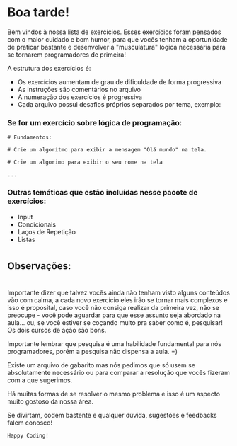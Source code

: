 # Boa tarde!

Bem vindos à nossa lista de exercícios. Esses exercícios foram pensados com o 
maior cuidado e bom humor, para que vocês tenham a oportunidade de praticar bastante e desenvolver a "musculatura" lógica necessária para se tornarem programadores de primeira!

A estrutura dos exercícios é: 

- Os exercícios aumentam de grau de dificuldade de forma progressiva
- As instruções são comentários no arquivo
- A numeração dos exercícios é progressiva
- Cada arquivo possui desafios próprios separados por tema, exemplo:


### Se for um exercício sobre lógica de programação:
    # Fundamentos:

    # Crie um algoritmo para exibir a mensagem "Olá mundo" na tela.

    # Crie um algorimo para exibir o seu nome na tela
    
    ...

### Outras temáticas que estão incluídas nesse pacote de exercícios:
- Input
- Condicionais
- Laços de Repetição
- Listas

#
## Observações:
#
Importante dizer que talvez vocês ainda não tenham visto alguns conteúdos
vão com calma, a cada novo exercício eles irão se tornar mais complexos e isso é proposital, caso você não consiga realizar da primeira vez, não se preocupe - 
você pode aguardar para que esse assunto seja abordado na aula... ou, se você estiver se coçando muito pra saber como é, pesquisar! Os dois cursos de ação são bons.

Importante lembrar que pesquisa é uma habilidade fundamental para nós programadores, porém a pesquisa não dispensa a aula. =)

Existe um arquivo de gabarito mas nós pedimos que só usem se absolutamente necessário ou para comparar a resolução que vocês fizeram com a que sugerimos.

Há muitas formas de se resolver o mesmo problema e isso é um aspecto muito gostoso da nossa área.

Se divirtam, codem bastente e qualquer dúvida, sugestões e feedbacks
falem conosco!

    Happy Coding!